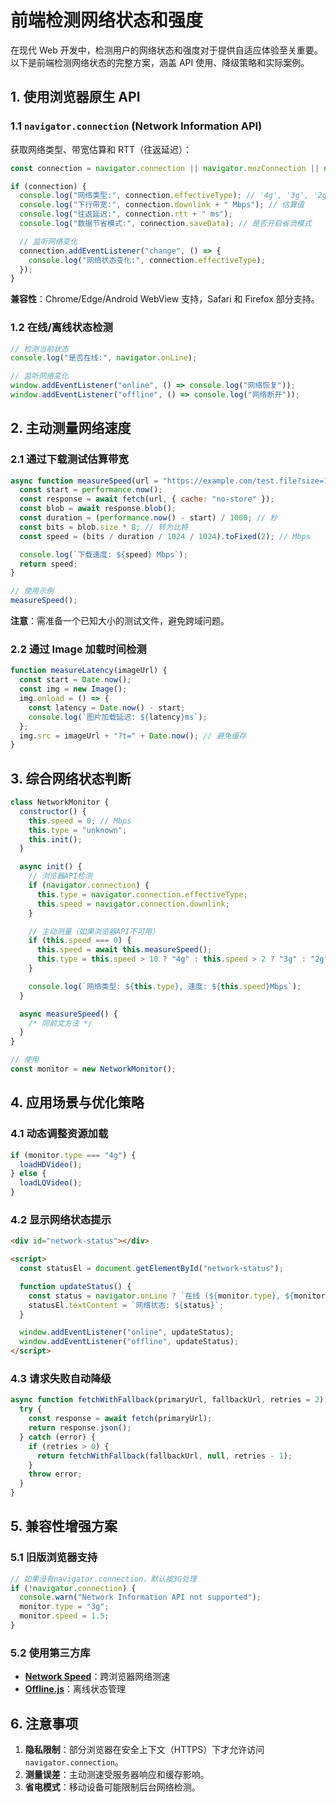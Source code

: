 # 前端检测网络状态和强度

在现代 Web 开发中，检测用户的网络状态和强度对于提供自适应体验至关重要。以下是前端检测网络状态的完整方案，涵盖 API 使用、降级策略和实际案例。


## **1. 使用浏览器原生 API**

### **1.1 `navigator.connection` (Network Information API)**

获取网络类型、带宽估算和 RTT（往返延迟）：

```javascript
const connection = navigator.connection || navigator.mozConnection || navigator.webkitConnection;

if (connection) {
  console.log("网络类型:", connection.effectiveType); // '4g', '3g', '2g'
  console.log("下行带宽:", connection.downlink + " Mbps"); // 估算值
  console.log("往返延迟:", connection.rtt + " ms");
  console.log("数据节省模式:", connection.saveData); // 是否开启省流模式

  // 监听网络变化
  connection.addEventListener("change", () => {
    console.log("网络状态变化:", connection.effectiveType);
  });
}
```

**兼容性**：Chrome/Edge/Android WebView 支持，Safari 和 Firefox 部分支持。

### **1.2 在线/离线状态检测**

```javascript
// 检测当前状态
console.log("是否在线:", navigator.onLine);

// 监听网络变化
window.addEventListener("online", () => console.log("网络恢复"));
window.addEventListener("offline", () => console.log("网络断开"));
```


## **2. 主动测量网络速度**

### **2.1 通过下载测试估算带宽**

```javascript
async function measureSpeed(url = "https://example.com/test.file?size=100kb") {
  const start = performance.now();
  const response = await fetch(url, { cache: "no-store" });
  const blob = await response.blob();
  const duration = (performance.now() - start) / 1000; // 秒
  const bits = blob.size * 8; // 转为比特
  const speed = (bits / duration / 1024 / 1024).toFixed(2); // Mbps

  console.log(`下载速度: ${speed} Mbps`);
  return speed;
}

// 使用示例
measureSpeed();
```

**注意**：需准备一个已知大小的测试文件，避免跨域问题。

### **2.2 通过 Image 加载时间检测**

```javascript
function measureLatency(imageUrl) {
  const start = Date.now();
  const img = new Image();
  img.onload = () => {
    const latency = Date.now() - start;
    console.log(`图片加载延迟: ${latency}ms`);
  };
  img.src = imageUrl + "?t=" + Date.now(); // 避免缓存
}
```


## **3. 综合网络状态判断**

```javascript
class NetworkMonitor {
  constructor() {
    this.speed = 0; // Mbps
    this.type = "unknown";
    this.init();
  }

  async init() {
    // 浏览器API检测
    if (navigator.connection) {
      this.type = navigator.connection.effectiveType;
      this.speed = navigator.connection.downlink;
    }

    // 主动测量（如果浏览器API不可用）
    if (this.speed === 0) {
      this.speed = await this.measureSpeed();
      this.type = this.speed > 10 ? "4g" : this.speed > 2 ? "3g" : "2g";
    }

    console.log(`网络类型: ${this.type}, 速度: ${this.speed}Mbps`);
  }

  async measureSpeed() {
    /* 同前文方法 */
  }
}

// 使用
const monitor = new NetworkMonitor();
```


## **4. 应用场景与优化策略**

### **4.1 动态调整资源加载**

```javascript
if (monitor.type === "4g") {
  loadHDVideo();
} else {
  loadLQVideo();
}
```

### **4.2 显示网络状态提示**

```html
<div id="network-status"></div>

<script>
  const statusEl = document.getElementById("network-status");

  function updateStatus() {
    const status = navigator.onLine ? `在线 (${monitor.type}, ${monitor.speed}Mbps)` : "离线";
    statusEl.textContent = `网络状态: ${status}`;
  }

  window.addEventListener("online", updateStatus);
  window.addEventListener("offline", updateStatus);
</script>
```

### **4.3 请求失败自动降级**

```javascript
async function fetchWithFallback(primaryUrl, fallbackUrl, retries = 2) {
  try {
    const response = await fetch(primaryUrl);
    return response.json();
  } catch (error) {
    if (retries > 0) {
      return fetchWithFallback(fallbackUrl, null, retries - 1);
    }
    throw error;
  }
}
```


## **5. 兼容性增强方案**

### **5.1 旧版浏览器支持**

```javascript
// 如果没有navigator.connection，默认按3G处理
if (!navigator.connection) {
  console.warn("Network Information API not supported");
  monitor.type = "3g";
  monitor.speed = 1.5;
}
```

### **5.2 使用第三方库**

- **[Network Speed](https://github.com/beradrian/js-network-speed)**：跨浏览器网络测速
- **[Offline.js](http://github.hubspot.com/offline/docs/welcome/)**：离线状态管理


## **6. 注意事项**

1. **隐私限制**：部分浏览器在安全上下文（HTTPS）下才允许访问`navigator.connection`。
2. **测量误差**：主动测速受服务器响应和缓存影响。
3. **省电模式**：移动设备可能限制后台网络检测。

